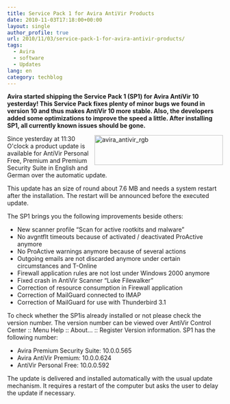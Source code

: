 ```yaml
---
title: Service Pack 1 for Avira AntiVir Products
date: 2010-11-03T17:18:00+00:00
layout: single
author_profile: true
url: 2010/11/03/service-pack-1-for-avira-antivir-products/
tags:
  - Avira
  - software
  - Updates
lang: en
category: techblog
---
```

**Avira started shipping the Service Pack 1 (SP1) for Avira AntiVir 10 yesterday! This Service Pack fixes plenty of minor bugs we found in version 10 and thus makes AntiVir 10 more stable. Also, the developers added some optimizations to improve the speed a little. After installing SP1, all currently known issues should be gone.**

[<img title="avira_antivir_rgb" border="0" alt="avira_antivir_rgb" align="right" src="http://lh6.ggpht.com/_vaUVXcmC3OI/TNGSbcuD4eI/AAAAAAAAC_0/rI7ZNTUpVqU/avira_antivir_rgb_thumb%5B4%5D.jpg?imgmax=800" width="300" height="70" />](http://lh3.ggpht.com/_vaUVXcmC3OI/TNGSZ43aZSI/AAAAAAAAC_w/CBOsBBi_JEw/s1600-h/avira_antivir_rgb%5B7%5D.jpg)Since yesterday at 11:30 O'clock a product update is available for AntiVir Personal Free, Premium and Premium Security Suite in English and German over the automatic update.

This update has an size of round about 7.6 MB and needs a system restart after the installation. The restart will be announced before the executed update.

The SP1 brings you the following improvements beside others:

  * New scanner profile “Scan for active rootkits and malware”
  * No avgntflt timeouts because of activated / deactivated ProActive anymore
  * No ProActive warnings anymore because of several actions
  * Outgoing emails are not discarded anymore under certain circumstances and T-Online
  * Firewall application rules are not lost under Windows 2000 anymore
  * Fixed crash in AntiVir Scanner “Luke Filewalker”
  * Correction of resource consumption in Firewall application
  * Correction of MailGuard connected to IMAP
  * Correction of MailGuard for use with Thunderbird 3.1

To check whether the SP1is already installed or not please check the version number. The version number can be viewed over AntiVir Control Center :: Menu Help :: About&#8230; :: Register Version information. SP1 has the following number:

  * Avira Premium Security Suite: 10.0.0.565
  * Avira AntiVir Premium: 10.0.0.624
  * AntiVir Personal Free: 10.0.0.592

The update is delivered and installed automatically with the usual update mechanism. It requires a restart of the computer but asks the user to delay the update if necessary.